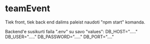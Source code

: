 # teamEvent

Tiek front, tiek back end dalims paleist naudoti "npm start" komanda.

Backend'e susikurti faila ".env" su savo "values":
DB_HOST="....."
DB_USER="....."
DB_PASSWORD="....."
DB_PORT="...."
